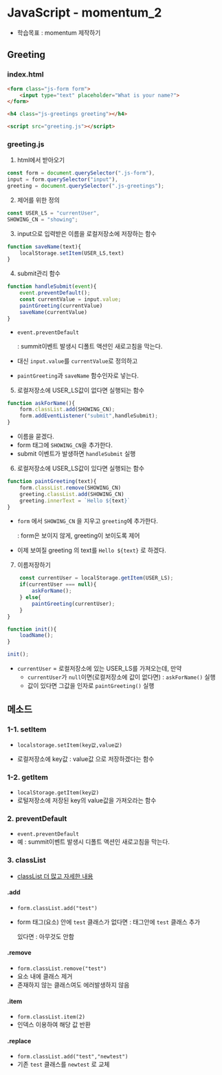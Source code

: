 # JavaScript - momentum_2

- 학습목표 : momentum 제작하기



##  Greeting

### index.html

```html
<form class="js-form form">
    <input type="text" placeholder="What is your name?">
</form>

<h4 class="js-greetings greeting"></h4>

<script src="greeting.js"></script>
```



### greeting.js

1. html에서 받아오기 

``` js
const form = document.querySelector(".js-form"),
input = form.querySelector("input"),
greeting = document.querySelector(".js-greetings");
```



2. 제어를 위한 정의

``` js
const USER_LS = "currentUser",
SHOWING_CN = "showing";
```



3. input으로 입력받은 이름을 로컬저장소에 저장하는 함수 

``` js
function saveName(text){
    localStorage.setItem(USER_LS,text)
}
```



4.  submit관리 함수 

```js
function handleSubmit(event){
    event.preventDefault();
    const currentValue = input.value;
    paintGreeting(currentValue)
    saveName(currentValue)
}
```

- `event.preventDefault`

  : summit이벤트 발생시 디폴트 액션인 새로고침을 막는다.

- 대신 `input.value`를 `currentValue`로 정의하고 
- `paintGreeting`과 `saveName` 함수인자로 넣는다.



5. 로컬저장소에 USER_LS값이 없다면 실행되는 함수 

``` js
function askForName(){
    form.classList.add(SHOWING_CN);
    form.addEventListener("submit",handleSubmit);
}
```

- 이름을 묻겠다. 
- form 태그에 `SHOWING_CN`을 추가한다.
- submit 이벤트가 발생하면 `handleSubmit` 실행



6. 로컬저장소에 USER_LS값이 있다면 실행되는 함수 

``` js
function paintGreeting(text){
    form.classList.remove(SHOWING_CN)
    greeting.classList.add(SHOWING_CN)
    greeting.innerText = `Hello ${text}`
}
```

- `form` 에서 `SHOWING_CN` 을 지우고 `greeting`에 추가한다.

  : form은 보이지 않게, greeting이 보이도록 제어

- 이제 보여질 greeting 의 text를 `Hello ${text}` 로 하겠다. 



7. 이름저장하기

```js
    const currentUser = localStorage.getItem(USER_LS);
    if(currentUser === null){
        askForName();
    } else{
        paintGreeting(currentUser);
    }
}

function init(){
    loadName();
}

init();
```

- `currentUser` = 로컬저장소에 있는 USER_LS를 가져오는데, 만약
  - `currentUser`가 `null`이면(로컬저장소에 값이 없다면) : `askForName()` 실행
  - 값이 있다면 그값을 인자로 `paintGreeting()` 실행 





##   메소드

###  1-1. setItem

- `localstorage.setItem(key값,value값)` 

- 로컬저장소에 key값 : value값 으로 저장하겠다는 함수 

### 1-2. getItem

- `localStorage.getItem(key값)`
- 로털저장소에 저장된 key의 value값을 가져오라는 함수 



### 2. preventDefault 

- `event.preventDefault`
- 예 :  summit이벤트 발생시 디폴트 액션인 새로고침을 막는다.



###  3. classList

- [classList 더 많고 자세한 내용](https://developer.mozilla.org/ko/docs/Web/API/Element/classList)

####  .add

- `form.classList.add("test")`

- form 태그(요소) 안에 `test` 클래스가 없다면 : 태그안에  `test` 클래스 추가 

  있다면 : 아무것도 안함 

####  .remove

- `form.classList.remove("test")`
- 요소 내에 클래스 제거
- 존재하지 않는 클래스여도 에러발생하지 않음

####  .item 

- `form.classList.item(2)`
- 인덱스 이용하여 해당 값 반환 

####  .replace

- `form.classList.add("test","newtest")`
- 기존 `test` 클래스를 `newtest` 로 교체
